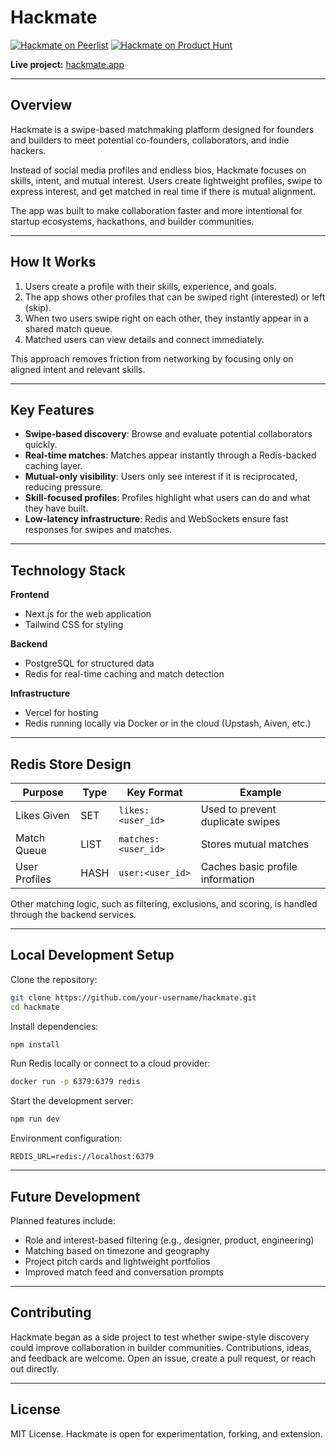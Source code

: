 # Hackmate

[![Hackmate on Peerlist](https://peerlist.io/api/v1/projects/embed/PRJHJKNR7KLEGQGOG1AQJJMBRREMRN?showUpvote=false&theme=light)](https://peerlist.io/dfordp/project/hackmate)
[![Hackmate on Product Hunt](https://api.producthunt.com/widgets/embed-image/v1/featured.svg?post_id=1018821&theme=light)](https://www.producthunt.com/products/hackmate?utm_source=badge-featured&utm_medium=badge&utm_source=badge-hackmate)


**Live project:** [hackmate.app](https://hackmate.app/)

---

## Overview

Hackmate is a swipe-based matchmaking platform designed for founders and builders to meet potential co-founders, collaborators, and indie hackers.

Instead of social media profiles and endless bios, Hackmate focuses on skills, intent, and mutual interest. Users create lightweight profiles, swipe to express interest, and get matched in real time if there is mutual alignment.

The app was built to make collaboration faster and more intentional for startup ecosystems, hackathons, and builder communities.

---

## How It Works

1. Users create a profile with their skills, experience, and goals.
2. The app shows other profiles that can be swiped right (interested) or left (skip).
3. When two users swipe right on each other, they instantly appear in a shared match queue.
4. Matched users can view details and connect immediately.

This approach removes friction from networking by focusing only on aligned intent and relevant skills.

---

## Key Features

* **Swipe-based discovery**: Browse and evaluate potential collaborators quickly.
* **Real-time matches**: Matches appear instantly through a Redis-backed caching layer.
* **Mutual-only visibility**: Users only see interest if it is reciprocated, reducing pressure.
* **Skill-focused profiles**: Profiles highlight what users can do and what they have built.
* **Low-latency infrastructure**: Redis and WebSockets ensure fast responses for swipes and matches.

---

## Technology Stack

**Frontend**

* Next.js for the web application
* Tailwind CSS for styling

**Backend**

* PostgreSQL for structured data
* Redis for real-time caching and match detection

**Infrastructure**

* Vercel for hosting
* Redis running locally via Docker or in the cloud (Upstash, Aiven, etc.)

---

## Redis Store Design

| Purpose       | Type | Key Format          | Example                          |
| ------------- | ---- | ------------------- | -------------------------------- |
| Likes Given   | SET  | `likes:<user_id>`   | Used to prevent duplicate swipes |
| Match Queue   | LIST | `matches:<user_id>` | Stores mutual matches            |
| User Profiles | HASH | `user:<user_id>`    | Caches basic profile information |

Other matching logic, such as filtering, exclusions, and scoring, is handled through the backend services.

---

## Local Development Setup

Clone the repository:

```bash
git clone https://github.com/your-username/hackmate.git
cd hackmate
```

Install dependencies:

```bash
npm install
```

Run Redis locally or connect to a cloud provider:

```bash
docker run -p 6379:6379 redis
```

Start the development server:

```bash
npm run dev
```

Environment configuration:

```env
REDIS_URL=redis://localhost:6379
```

---

## Future Development

Planned features include:

* Role and interest-based filtering (e.g., designer, product, engineering)
* Matching based on timezone and geography
* Project pitch cards and lightweight portfolios
* Improved match feed and conversation prompts

---

## Contributing

Hackmate began as a side project to test whether swipe-style discovery could improve collaboration in builder communities. Contributions, ideas, and feedback are welcome. Open an issue, create a pull request, or reach out directly.

---

## License

MIT License. Hackmate is open for experimentation, forking, and extension.
